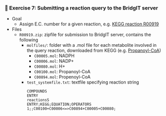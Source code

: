 ### 🌉 Exercise 7: Submitting a reaction query to the BridgIT server
- Goal
  - Assign E.C. number for a given reaction, e.g. [KEGG reaction R00919](https://www.genome.jp/dbget-bin/www_bget?rn:R00919)
- Files
  - `R00919.zip`: zipfile for submission to BridgIT server, contains the following
     - `molfiles/`: folder with a .mol file for each metabolite involved in the query reaction, downloaded from KEGG (e.g. [Propanoyl-CoA](https://www.genome.jp/entry/C00100))
         - `C00005.mol`: NADPH
         - `C00006.mol`: NADP+
         - `C00080.mol`: H+
         - `C00100.mol`: Propanoyl-CoA
         - `C00894.mol`: Propenoyl-CoA
     - `test_systemfile.txt`: textfile specifying reaction string
        ```
        COMPOUNDS
        ENTRY
        reactionsS
        ENTRY;KEGG;EQUATION;OPERATORS
        1;;C00100+C00006<=>C00894+C00005+C00080;
        ```
